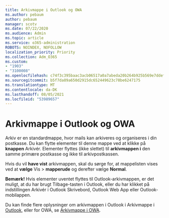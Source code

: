 ```yaml
---
title: Arkivmappe i Outlook og OWA
ms.author: pebaum
author: pebaum
manager: scotv
ms.date: 07/22/2020
ms.audience: Admin
ms.topic: article
ms.service: o365-administration
ROBOTS: NOINDEX, NOFOLLOW
localization_priority: Priority
ms.collection: Adm_O365
ms.custom:
- "1903"
- "3100008"
ms.openlocfilehash: c74f3c395baac3acb06517a0a7abeda20b264b925b569e7ddef16efbbafa8e25
ms.sourcegitcommit: b5f7da89a650d2915dc652449623c78be6247175
ms.translationtype: MT
ms.contentlocale: da-DK
ms.lasthandoff: 08/05/2021
ms.locfileid: "53989657"
---
```

# <a name="archive-folder-in-outlook-and-owa"></a>Arkivmappe i Outlook og OWA

Arkiv er en standardmappe, hvor mails kan arkiveres og organiseres i din postkasse. Du kan flytte elementer til denne mappe ved at klikke på  **knappen**  Arkivér. Elementer flyttes (ikke slettet) til **arkivmappen i** den samme primære postkasse og ikke til arkivpostkassen.

Hvis du vil **have vist** arkivmappen, skal du sørge for, at mappelisten vises ved at **vælge** Vis  >  **mapperude** og derefter vælge **Normal**.

**Bemærk!** Hvis elementer uventet flyttes til Outlook-arkivmappen, er det muligt, at du har brugt Tilbage-tasten  i Outlook, eller du har klikket på indstillingen Arkivér i Outlook Skrivebord, Outlook Web App eller Outlook-mobilappen.

Du kan finde flere oplysninger om arkivmappen i Outlook i Arkivmappe i [Outlook](https://support.office.com/article/archive-in-outlook-for-windows-25f75777-3cdc-4c77-9783-5929c7b47028), eller for OWA, se [Arkivmappe i OWA](https://support.office.com/article/organize-your-inbox-with-archive-sweep-and-other-tools-in-outlook-on-the-web-49b26f63-6399-4b4a-a580-14b9b1efe96d?ui=en-US&rs=en-US&ad=US).